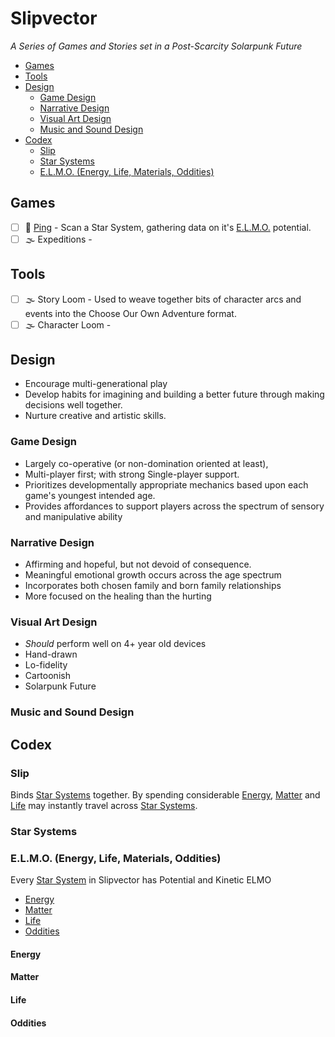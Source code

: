 # Slipvector
_A Series of Games and Stories set in a Post-Scarcity Solarpunk Future_

- [Games](#games)
- [Tools](#tools)
- [Design](#design)
  - [Game Design](#game-design)
  - [Narrative Design](#narrative-design)
  - [Visual Art Design](#visual-art-design)
  - [Music and Sound Design](#music-and-sound-design)
- [Codex](#codex)
  - [Slip](#slip)
  - [Star Systems](#star-systems)
  - [E.L.M.O. (Energy, Life, Materials, Oddities)](#elmo-energy-life-materials-oddities)

## Games
- [ ] 🌱 [Ping](./ping/README.md) - Scan a Star System, gathering data on it's [E.L.M.O.](#elmo-energy-life-materials-oddities) potential.
- [ ] 🌫️ Expeditions -

## Tools
- [ ] 🌫️ Story Loom - Used to weave together bits of character arcs and events into the Choose Our Own Adventure format.
- [ ] 🌫️ Character Loom -

## Design
- Encourage multi-generational play
- Develop habits for imagining and building a better future through making decisions well together.
- Nurture creative and artistic skills.

### Game Design
- Largely co-operative (or non-domination oriented at least),
- Multi-player first; with strong Single-player support.
- Prioritizes developmentally appropriate mechanics based upon each game's youngest intended age.
- Provides affordances to support players across the spectrum of sensory and manipulative ability


### Narrative Design
- Affirming and hopeful, but not devoid of consequence.
- Meaningful emotional growth occurs across the age spectrum
- Incorporates both chosen family and born family relationships
- More focused on the healing than the hurting

### Visual Art Design
- *Should* perform well on 4+ year old devices
- Hand-drawn
- Lo-fidelity
- Cartoonish
- Solarpunk Future

### Music and Sound Design

## Codex

### Slip
Binds [Star Systems](#star-systems) together. By spending considerable [Energy](#energy), [Matter](#matter) and [Life](#life) may instantly travel across [Star Systems](#star-systems).

### Star Systems

### E.L.M.O. (Energy, Life, Materials, Oddities)

Every [Star System](#star-systems) in Slipvector has Potential and Kinetic ELMO

- [Energy](#energy)
- [Matter](#matter)
- [Life](#life)
- [Oddities](#oddities)

#### Energy
#### Matter

#### Life

#### Oddities
